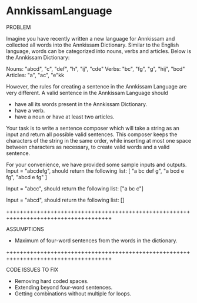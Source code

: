 # AnnkissamLanguage

PROBLEM

Imagine you have recently written a new language for Annkissam and collected all words into the Annkissam Dictionary. Similar to the English language, words can be categorized into nouns, verbs and articles. Below is the Annkissam Dictionary:

Nouns: "abcd", "c", "def", "h", "ij", "cde"
Verbs: "bc", "fg", "g", "hij", "bcd"
Articles: "a", "ac", "e"kk

However, the rules for creating a sentence in the Annkissam Language are very different. A valid sentence in the Annkissam Language should
- have all its words present in the Annkissam Dictionary.
- have a verb.
- have a noun or have at least two articles.

Your task is to write a sentence composer which will take a string as an input and return all possible valid sentences. This composer keeps the characters of the string in the same order, while inserting at most one space between characters as necessary, to create valid words and a valid sentence.

For your convenience, we have provided some sample inputs and outputs.
Input = "abcdefg", should return the following list:
[
"a bc def g",
"a bcd e fg",
"abcd e fg"
]

Input = "abcc", should return the following list:
["a bc c"]

Input = "abcd", should return the following list:
[]

+++++++++++++++++++++++++++++++++++++++++++++++++++++++++++++++++++++++++++++++++++++

ASSUMPTIONS

- Maximum of four-word sentences from the words in the dictionary.

+++++++++++++++++++++++++++++++++++++++++++++++++++++++++++++++++++++++++++++++++++++

CODE ISSUES TO FIX

- Removing hard coded spaces.
- Extending beyond four-word sentences. 
- Getting combinations without multiple for loops.






